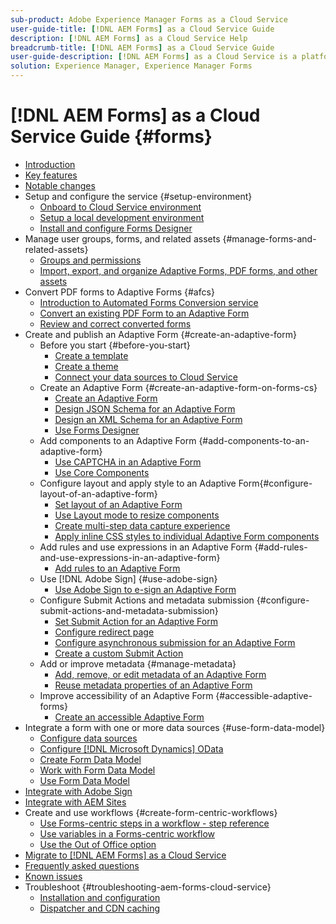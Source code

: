 ```yaml
---
sub-product: Adobe Experience Manager Forms as a Cloud Service 
user-guide-title: [!DNL AEM Forms] as a Cloud Service Guide
description: [!DNL AEM Forms] as a Cloud Service Help
breadcrumb-title: [!DNL AEM Forms] as a Cloud Service Guide
user-guide-description: [!DNL AEM Forms] as a Cloud Service is a platform to create, manage, publish enterprise-class forms and business processes.
solution: Experience Manager, Experience Manager Forms
---
```


# [!DNL AEM Forms] as a Cloud Service Guide {#forms}

+ [Introduction](home.md)
+ [Key features](key-features.md)
+ [Notable changes](notable-changes.md)
+ Setup and configure the service {#setup-environment}
  + [Onboard to Cloud Service environment](setup-forms-cloud-service.md)
  + [Setup a local development environment](setup-local-development-environment.md)
  + [Install and configure Forms Designer](installing-configuring-designer.md)
+ Manage user groups, forms, and related assets {#manage-forms-and-related-assets}
  + [Groups and permissions](forms-groups-privileges-tasks.md)
  + [Import, export, and organize Adaptive Forms, PDF forms, and other assets](import-export-forms-templates.md)
+ Convert PDF forms to Adaptive Forms
 {#afcs}
  + [Introduction to Automated Forms Conversion service](https://experienceleague.adobe.com/docs/aem-forms-automated-conversion-service/using/introduction.html)
  + [Convert an existing PDF Form to an Adaptive Form](https://experienceleague.adobe.com/docs/aem-forms-automated-conversion-service/using/convert-existing-forms-to-adaptive-forms.html)
  + [Review and correct converted forms](https://experienceleague.adobe.com/docs/aem-forms-automated-conversion-service/using/review-correct-ui-edited.html?lang=en#welcome-to-review-and-correct-editor)
+ Create and publish an Adaptive Form {#create-an-adaptive-form}
  + Before you start {#before-you-start}
    + [Create a template](template-editor.md)
    + [Create a theme](themes.md)
    + [Connect your data sources to Cloud Service](data-integration.md)
  + Create an Adaptive Form {#create-an-adaptive-form-on-forms-cs}
    + [Create an Adaptive Form](creating-adaptive-form.md)
    + [Design JSON Schema for an Adaptive Form](adaptive-form-json-schema-form-model.md)
    + [Design an XML Schema for an Adaptive Form](adaptive-form-xml-schema-form-model.md)
    + [Use Forms Designer](use-forms-designer.md)
  + Add components to an Adaptive Form {#add-components-to-an-adaptive-form}
    + [Use CAPTCHA in an Adaptive Form](captcha-adaptive-forms.md)
    + [Use Core Components](https://experienceleague.adobe.com/docs/experience-manager-core-components/using/introduction.html)
  + Configure layout and apply style to an Adaptive Form{#configure-layout-of-an-adaptive-form}
    + [Set layout of an Adaptive Form](layout-capabilities-adaptive-forms.md)
    + [Use Layout mode to resize components](resize-using-layout-mode.md)
    + [Create multi-step data capture experience](introduction-form-sequence.md)
    + [Apply inline CSS styles to individual Adaptive Form components](inline-style-adaptive-forms.md)
  + Add rules and use expressions in an Adaptive Form {#add-rules-and-use-expressions-in-an-adaptive-form}
    + [Add rules to an Adaptive Form](rule-editor.md)
  + Use [!DNL Adobe Sign] {#use-adobe-sign}
    + [Use Adobe Sign to e-sign an Adaptive Form](working-with-adobe-sign.md)
  + Configure Submit Actions and metadata submission {#configure-submit-actions-and-metadata-submission}
    + [Set Submit Action for an Adaptive Form](configuring-submit-actions.md)
    + [Configure redirect page](configuring-redirect-page.md)
    + [Configure asynchronous submission for an Adaptive Form](asynchronous-submissions-adaptive-forms.md)
    + [Create a custom Submit Action](custom-submit-action-form.md)
  + Add or improve metadata {#manage-metadata}
    + [Add, remove, or edit metadata of an Adaptive Form](manage-form-metadata.md)
    + [Reuse metadata properties of an Adaptive Form](reusing-adaptive-forms.md)
  + Improve accessibility of an Adaptive Form {#accessible-adaptive-forms}
    + [Create an accessible Adaptive Form](creating-accessible-adaptive-forms.md)  
+ Integrate a form with one or more data sources {#use-form-data-model}
  + [Configure data sources](configure-data-sources.md)
  + [Configure [!DNL Microsoft Dynamics] OData](ms-dynamics-odata-configuration.md)
  + [Create Form Data Model](create-form-data-models.md)
  + [Work with Form Data Model](work-with-form-data-model.md)
  + [Use Form Data Model](using-form-data-model.md)
+ [Integrate with Adobe Sign](adobe-sign-integration-adaptive-forms.md)
+ [Integrate with AEM Sites](https://github.com/adobe/aem-core-forms-components/tree/master/ui.apps/src/main/content/jcr_root/apps/core/fd/components/aemform/v1/aemform)
+ Create and use workflows {#create-form-centric-workflows}
  + [Use Forms-centric steps in a workflow - step reference](aem-forms-workflow-step-reference.md)
  + [Use variables in a Forms-centric workflow](variable-in-aem-workflows.md)
  + [Use the Out of Office option](configure-out-of-office-settings.md)
+ [Migrate to [!DNL AEM Forms] as a Cloud Service](migrate-to-forms-as-a-cloud-service.md)
+ [Frequently asked questions](faq.md)
+ [Known issues](known-issues.md)
+ Troubleshoot {#troubleshooting-aem-forms-cloud-service}
  + [Installation and configuration](troubleshooting-installation-and-configuration.md)
  + [Dispatcher and CDN caching ](troubleshooting-caching-performance.md)

